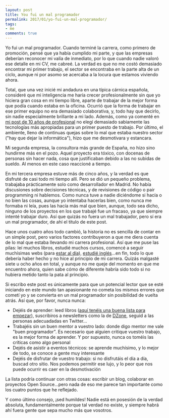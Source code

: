 ```yaml
---
layout: post
title: You fui un mal programador
permalink: 2017/01/yo-fui-un-mal-programador/
tags:
- me
comments: true
---
```


Yo fui un mal programador. Cuando terminé la carrera, como primero de promoción, pensé que ya había cumplido mi parte, y que las empresas deberían reconocer mi valía de inmediato, por lo que cuando nadie valoró ese detalle en mi CV, me cabreé. La verdad es que no me costó demasiado encontrar mi primer trabajo, el sector se encontraba en la parte alta de un ciclo, aunque ni por asomo se acercaba a la locura que estamos viviendo ahora.

<!--break-->

Total, que una vez inicié mi andadura en una típica cárnica española, consideré que mi inteligencia me haría crecer profesionalmente sin que yo hiciera gran cosa en mi tiempo libre, aparte de trabajar de la mejor forma que podía cuando estaba en la oficina. Ocurrió que la forma de trabajar en ese primer equipo no era demasiado colaborativa, y, todo hay que decirlo, sin nadie especialmente brillante a mi lado. Además, como ya comenté en [mi post de 10 años de profesional](/2015/08/10-years/) no elegí demasiado sabiamente las tecnologías más apropiadas para un primer puesto de trabajo. Por último, el ambiente, lleno de continuas quejas sobre lo mal que estaba nuestro sector ("hay que dejar la informática"), hizo que me desmotivara y estancara.

Mi segunda empresa, la consultora más grande de España, no hizo sino hundirme más en el pozo. Aquel proyecto era tóxico, con docenas de personas sin hacer nada, cosa que justificaban debido a las no subidas de sueldo. Al menos en este caso reaccioné a tiempo.

En mi tercera empresa estuve más de cinco años, y la verdad es que disfruté de casi todo mi tiempo allí. Pero se dió un pequeño problema, trabajaba prácticamente solo como desarrollador en Madrid. No había discusiones sobre decisiones técnicas, y de revisiones de código o pair programming ni hablemos. Como nunca tuve a nadie diciéndome si hacía o no bien las cosas, aunque yo intentaba hacerlas bien, como nunca me formaba ni leía, pues las hacía más mal que bien, aunque, todo sea dicho, ninguno de los proyectos en los que trabajé fue un fracaso, ya que siempre intenté trabajar duro. Así que quizás no fuera un mal trabajador, pero sí era un mal programador, de ahí el título de este post.

Hace unos cuatro años todo cambió, la historia no es sencilla de contar en un simple post, pero varios factores contribuyeron a que me diera cuenta de lo mal que estaba llevando mi carrera profesional. Así que me puse las pilas: leí muchos libros, estudié muchos cursos, comencé a seguir muchísimas webs (para [estar al día](/2015/10/estar-al-dia/)), [estudié inglés](/2016/12/aprender-ingles/)...en fin, todo lo que debería haber hecho y no hice al principio de mi carrera. Quizás malgasté siete u ocho años en total, y aunque no me queje del momento en que me encuentro ahora, quien sabe cómo de diferente habría sido todo si no hubiera metido tanto la pata al principio.

Si escribo este post es únicamente para que un potencial lector que se esté iniciando en este mundo tan apasionante no cometa los mismos errores que cometí yo y se convierta en un mal programador sin posibilidad de vuelta atrás. Así que, por favor, nunca nunca:

* Dejéis de aprender: leed libros ([aquí tenéis una buena lista para empezar](https://jasonroell.com/2015/03/16/12-most-infuential-books-every-software-engineer-needs-to-read/)), suscribiros a newsletters como la de [DZone](https://dzone.com/), seguid a las personas adecuadadas en Twitter...
* Trabajéis sin un buen mentor a vuestro lado: donde digo mentor me vale "buen programador". Es necesario que alguien critique vuestro trabajo, es la mejor forma de aprender. Y por supuesto, nunca os toméis las críticas como algo personal
* Dejéis de asistir a eventos técnicos: se aprende muchísimo, y lo mejor de todo, se conoce a gente muy interesante
* Dejéis de disfrutar de vuestro trabajo: si no disfrutáis el día a día, buscad otro sitio. Nos podemos permitir ese lujo, y lo peor que nos puede ocurrir es caer en la desmotivación

La lista podría continuar con otras cosas: escribir un blog, colaborar en proyectos Open Source...pero nada de eso me parece tan importante como los cuatro puntos que he reflejado.

Y como último consejo, ¡sed humildes! Nadie está en posesión de la verdad absoluta, fundamentalmente porque tal verdad no existe, y siempre habrá ahí fuera gente que sepa mucho más que vosotros.
